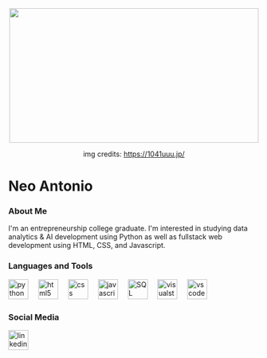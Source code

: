 <div align="center">
  <img height="270" width="500" src="https://64.media.tumblr.com/4c1313fb62311980f738c18fe9d27dac/tumblr_noa6mdd3yb1qze3hdo1_r2_500.gifv"  />

  img credits: https://1041uuu.jp/
</div>

# Neo Antonio

###  About Me
I'm an entrepreneurship college graduate. I'm interested in studying data analytics & AI development using Python as well as fullstack web development using HTML, CSS, and Javascript.

### Languages and Tools
<div align="left">
  <img src="https://img.icons8.com/?size=100&id=l75OEUJkPAk4&format=png&color=0000000" height="40" alt="python logo"  />
  <img width="12" />
  <img src="https://img.icons8.com/?size=100&id=v8RpPQUwv0N8&format=png&color=000000" height="40" alt="html5 logo"/>
  <img width="12" />
  <img src="https://img.icons8.com/?size=100&id=3BTBsJs5myRy&format=png&color=000000" height="40" alt="css logo"/>
  <img width="12" />
  <img src="https://img.icons8.com/?size=100&id=108784&format=png&color=000000" height="40" alt="javascript logo"/>
  <img width="12" />
  <img src="https://www.svgrepo.com/show/331760/sql-database-generic.svg" height="40" alt="SQL logo"/>
  <img width="12" />
  <img src="https://img.icons8.com/?size=100&id=ezj3zaVtImPg&format=png&color=000000" height="40" alt="visualstudio logo"  />
  <img width="12" />
  <img src="https://img.icons8.com/?size=100&id=9OGIyU8hrxW5&format=png&color=000000" height="40" alt="vscode logo"  />
</div>

### Social Media

<div align="left">
  <a href="www.linkedin.com/in/neoantonio" target="_blank">
    <img src="https://img.icons8.com/?size=100&id=13930&format=png&color=000000" width="40" height="40" alt="linkedin logo"  />
</div>
